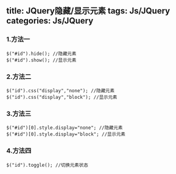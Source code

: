 title: JQuery隐藏/显示元素
tags: Js/JQuery
categories: Js/JQuery
---

### 1.方法一 ###

	$("#id").hide(); //隐藏元素
	$("#id").show(); //显示元素

### 2.方法二 ###
	$("id").css("display","none"); //隐藏元素
	$("id").css("display","block"); //显示元素

### 3.方法三 ###
	$("#id")[0].style.display="none"; //隐藏元素
	$("#id")[0].style.display="block"; //显示元素

### 4.方法四 ###
	$("id").toggle(); //切换元素状态
